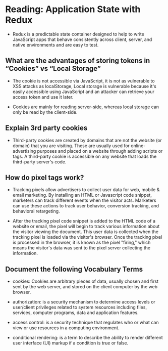 # Reading: Application State with Redux

* Redux is a predictable state container designed to help to write JavaScript apps that behave consistently across client, server, and native environments and are easy to test.

## What are the advantages of storing tokens in “Cookies” vs “Local Storage”

* The cookie is not accessible via JavaScript, it is not as vulnerable to XSS attacks as localStorage, Local storage is vulnerable because it's easily accessible using JavaScript and an attacker can retrieve your access token and use it later.

* Cookies are mainly for reading server-side, whereas local storage can only be read by the client-side.

## Explain 3rd party cookies

* Third-party cookies are created by domains that are not the website (or domain) that you are visiting. These are usually used for online-advertising purposes and placed on a website through adding scripts or tags. A third-party cookie is accessible on any website that loads the third-party server's code.

## How do pixel tags work?

* Tracking pixels allow advertisers to collect user data for web, mobile & email marketing. By installing an HTML or Javascript code snippet, marketers can track different events when the visitor acts. Marketers can use these actions to track user behavior, conversion tracking, and behavioral retargeting.

* After the tracking pixel code snippet is added to the HTML code of a website or email, the pixel will begin to track various information about the visitor viewing the document. This user data is collected when the tracking pixel is loaded via the visitor's browser. Once the tracking pixel is processed in the browser, it is known as the pixel "firing," which means the visitor's data was sent to the pixel server collecting the information.

## Document the following Vocabulary Terms

* cookies: Cookies are arbitrary pieces of data, usually chosen and first sent by the web server, and stored on the client computer by the web browser.

* authorization: is a security mechanism to determine access levels or user/client privileges related to system resources including files, services, computer programs, data and application features.

* access control: is a security technique that regulates who or what can view or use resources in a computing environment.

* conditional rendering:  is a term to describe the ability to render different user interface (UI) markup if a condition is true or false.
